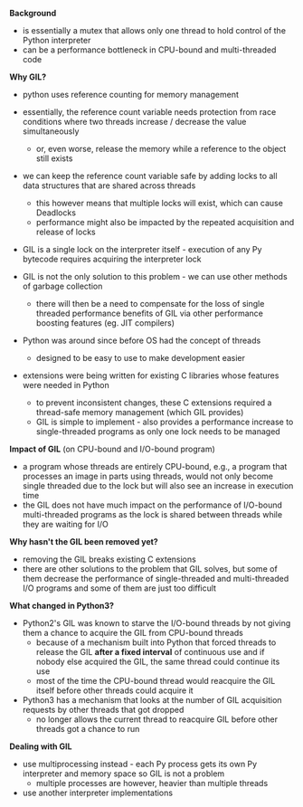 **Background**
- is essentially a mutex that allows only one thread to hold control of the Python interpreter
- can be a performance bottleneck in CPU-bound and multi-threaded code

**Why GIL?**
- python uses reference counting for memory management 
- essentially, the reference count variable needs protection from race conditions where two threads increase / decrease the value simultaneously
	- or, even worse, release the memory while a reference to the object still exists
- we can keep the reference count variable safe by adding locks to all data structures that are shared across threads
	- this however means that multiple locks will exist, which can cause Deadlocks
	- performance might also be impacted by the repeated acquisition and release of locks
- GIL is a single lock on the interpreter itself - execution of any Py bytecode requires acquiring the interpreter lock
- GIL is not the only solution to this problem - we can use other methods of garbage collection
	- there will then be a need to compensate for the loss of single threaded performance benefits of GIL via other performance boosting features (eg. JIT compilers)

- Python was around since before OS had the concept of threads
	- designed to be easy to use to make development easier 
- extensions were being written for existing C libraries whose features were needed in Python
	- to prevent inconsistent changes, these C extensions required a thread-safe memory management (which GIL provides)
	- GIL is simple to implement - also provides a performance increase to single-threaded programs as only one lock needs to be managed

**Impact of GIL** (on CPU-bound and I/O-bound program)
- a program whose threads are entirely CPU-bound, e.g., a program that processes an image in parts using threads, would not only become single threaded due to the lock but will also see an increase in execution time
- the GIL does not have much impact on the performance of I/O-bound multi-threaded programs as the lock is shared between threads while they are waiting for I/O

**Why hasn't the GIL been removed yet?**
- removing the GIL breaks existing C extensions
- there are other solutions to the problem that GIL solves, but some of them decrease the performance of single-threaded and multi-threaded I/O programs and some of them are just too difficult

**What changed in Python3?**
- Python2's GIL was known to starve the I/O-bound threads by not giving them a chance to acquire the GIL from CPU-bound threads
	- because of a mechanism built into Python that forced threads to release the GIL **after a fixed interval** of continuous use and if nobody else acquired the GIL, the same thread could continue its use
	- most of the time the CPU-bound thread would reacquire the GIL itself before other threads could acquire it
- Python3 has a mechanism that looks at the number of GIL acquisition requests by other threads that got dropped
	- no longer allows the current thread to reacquire GIL before other threads got a chance to run

**Dealing with GIL**
- use multiprocessing instead - each Py process gets its own Py interpreter and memory space so GIL is not a problem
	- multiple processes are however, heavier than multiple threads
- use another interpreter implementations